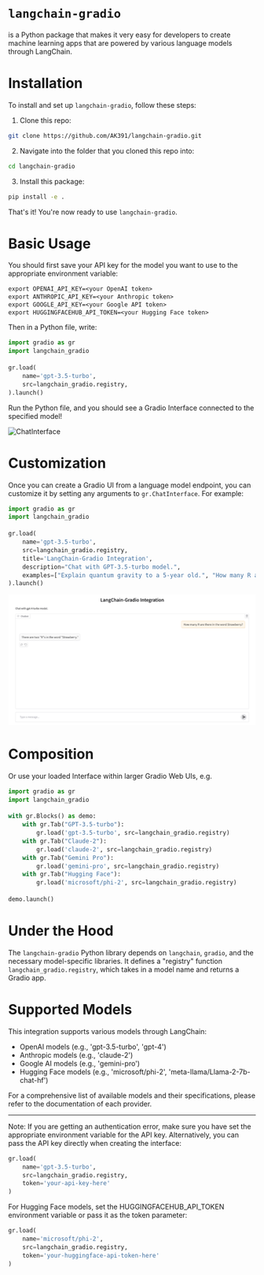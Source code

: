 # `langchain-gradio`

is a Python package that makes it very easy for developers to create machine learning apps that are powered by various language models through LangChain.

# Installation

To install and set up `langchain-gradio`, follow these steps:

1. Clone this repo:
```bash
git clone https://github.com/AK391/langchain-gradio.git
```

2. Navigate into the folder that you cloned this repo into:
```bash
cd langchain-gradio
```

3. Install this package:
```bash
pip install -e .
```

That's it! You're now ready to use `langchain-gradio`.

# Basic Usage

You should first save your API key for the model you want to use to the appropriate environment variable:

```
export OPENAI_API_KEY=<your OpenAI token>
export ANTHROPIC_API_KEY=<your Anthropic token>
export GOOGLE_API_KEY=<your Google API token>
export HUGGINGFACEHUB_API_TOKEN=<your Hugging Face token>
```

Then in a Python file, write:

```python
import gradio as gr
import langchain_gradio

gr.load(
    name='gpt-3.5-turbo',
    src=langchain_gradio.registry,
).launch()
```

Run the Python file, and you should see a Gradio Interface connected to the specified model!

![ChatInterface](chatinterface.png)

# Customization 

Once you can create a Gradio UI from a language model endpoint, you can customize it by setting any arguments to `gr.ChatInterface`. For example:

```py
import gradio as gr
import langchain_gradio

gr.load(
    name='gpt-3.5-turbo',
    src=langchain_gradio.registry,
    title='LangChain-Gradio Integration',
    description="Chat with GPT-3.5-turbo model.",
    examples=["Explain quantum gravity to a 5-year old.", "How many R are there in the word Strawberry?"]
).launch()
```
![ChatInterface with customizations](gradio-langchain-custom.png)

# Composition

Or use your loaded Interface within larger Gradio Web UIs, e.g.

```python
import gradio as gr
import langchain_gradio

with gr.Blocks() as demo:
    with gr.Tab("GPT-3.5-turbo"):
        gr.load('gpt-3.5-turbo', src=langchain_gradio.registry)
    with gr.Tab("Claude-2"):
        gr.load('claude-2', src=langchain_gradio.registry)
    with gr.Tab("Gemini Pro"):
        gr.load('gemini-pro', src=langchain_gradio.registry)
    with gr.Tab("Hugging Face"):
        gr.load('microsoft/phi-2', src=langchain_gradio.registry)

demo.launch()
```

# Under the Hood

The `langchain-gradio` Python library depends on `langchain`, `gradio`, and the necessary model-specific libraries. It defines a "registry" function `langchain_gradio.registry`, which takes in a model name and returns a Gradio app.

# Supported Models

This integration supports various models through LangChain:

- OpenAI models (e.g., 'gpt-3.5-turbo', 'gpt-4')
- Anthropic models (e.g., 'claude-2')
- Google AI models (e.g., 'gemini-pro')
- Hugging Face models (e.g., 'microsoft/phi-2', 'meta-llama/Llama-2-7b-chat-hf')

For a comprehensive list of available models and their specifications, please refer to the documentation of each provider.

-------

Note: If you are getting an authentication error, make sure you have set the appropriate environment variable for the API key. Alternatively, you can pass the API key directly when creating the interface:

```py
gr.load(
    name='gpt-3.5-turbo',
    src=langchain_gradio.registry,
    token='your-api-key-here'
)
```

For Hugging Face models, set the HUGGINGFACEHUB_API_TOKEN environment variable or pass it as the token parameter:

```py
gr.load(
    name='microsoft/phi-2',
    src=langchain_gradio.registry,
    token='your-huggingface-api-token-here'
)
```
